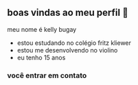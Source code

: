 ## boas vindas ao meu perfil 💙

meu nome é kelly bugay

- estou estudando no colégio fritz kliewer
- estou me desenvolvendo no violino
- eu tenho 15 anos

### você entrar em contato  


